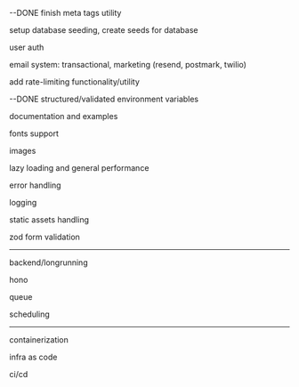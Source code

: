 --DONE finish meta tags utility

setup database seeding, create seeds for database

user auth

email system: transactional, marketing (resend, postmark, twilio)

add rate-limiting functionality/utility

--DONE structured/validated environment variables

documentation and examples

fonts support

images

lazy loading and general performance

error handling

logging

static assets handling

zod form validation

---

backend/longrunning

hono

queue

scheduling

--- 

containerization

infra as code

ci/cd
